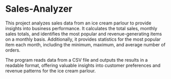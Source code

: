 # Sales-Analyzer
This project analyzes sales data from an ice cream parlour to provide insights into business performance. It calculates the total sales, monthly sales totals, and identifies the most popular and revenue-generating items on a monthly basis. Additionally, it provides statistics for the most popular item each month, including the minimum, maximum, and average number of orders.

The program reads data from a CSV file and outputs the results in a readable format, offering valuable insights into customer preferences and revenue patterns for the ice cream parlour.